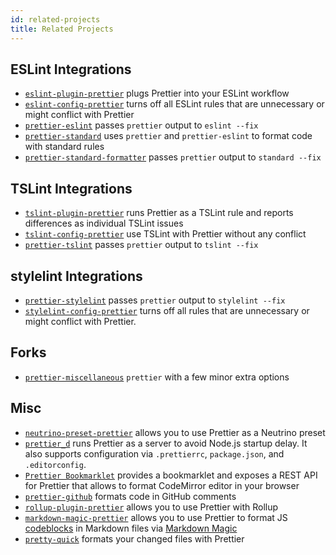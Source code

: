 ```yaml
---
id: related-projects
title: Related Projects
---
```


## ESLint Integrations

* [`eslint-plugin-prettier`](https://github.com/prettier/eslint-plugin-prettier) plugs Prettier into your ESLint workflow
* [`eslint-config-prettier`](https://github.com/prettier/eslint-config-prettier) turns off all ESLint rules that are unnecessary or might conflict with Prettier
* [`prettier-eslint`](https://github.com/prettier/prettier-eslint) passes `prettier` output to `eslint --fix`
* [`prettier-standard`](https://github.com/sheerun/prettier-standard) uses `prettier` and `prettier-eslint` to format code with standard rules
* [`prettier-standard-formatter`](https://github.com/dtinth/prettier-standard-formatter) passes `prettier` output to `standard --fix`

## TSLint Integrations

* [`tslint-plugin-prettier`](https://github.com/ikatyang/tslint-plugin-prettier) runs Prettier as a TSLint rule and reports differences as individual TSLint issues
* [`tslint-config-prettier`](https://github.com/alexjoverm/tslint-config-prettier) use TSLint with Prettier without any conflict
* [`prettier-tslint`](https://github.com/azz/prettier-tslint) passes `prettier` output to `tslint --fix`

## stylelint Integrations

* [`prettier-stylelint`](https://github.com/hugomrdias/prettier-stylelint) passes `prettier` output to `stylelint --fix`
* [`stylelint-config-prettier`](https://github.com/shannonmoeller/stylelint-config-prettier) turns off all rules that are unnecessary or might conflict with Prettier.

## Forks

* [`prettier-miscellaneous`](https://github.com/arijs/prettier-miscellaneous) `prettier` with a few minor extra options

## Misc

* [`neutrino-preset-prettier`](https://github.com/SpencerCDixon/neutrino-preset-prettier) allows you to use Prettier as a Neutrino preset
* [`prettier_d`](https://github.com/josephfrazier/prettier_d.js) runs Prettier as a server to avoid Node.js startup delay. It also supports configuration via `.prettierrc`, `package.json`, and `.editorconfig`.
* [`Prettier Bookmarklet`](https://prettier.glitch.me/) provides a bookmarklet and exposes a REST API for Prettier that allows to format CodeMirror editor in your browser
* [`prettier-github`](https://github.com/jgierer12/prettier-github) formats code in GitHub comments
* [`rollup-plugin-prettier`](https://github.com/mjeanroy/rollup-plugin-prettier) allows you to use Prettier with Rollup
* [`markdown-magic-prettier`](https://github.com/camacho/markdown-magic-prettier) allows you to use Prettier to format JS [codeblocks](https://help.github.com/articles/creating-and-highlighting-code-blocks/) in Markdown files via [Markdown Magic](https://github.com/DavidWells/markdown-magic)
* [`pretty-quick`](https://github.com/azz/pretty-quick) formats your changed files with Prettier
